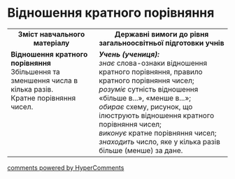<div id="hypercomments_widget" class="js-hypercomments-widget invisible"></div>

# Відношення кратного порівняння
<table>
  <tr>
    <td width="40%" align="center"><b>Зміст навчального матеріалу<b></td>
    <td width="60%" align="center"><b>Державні вимоги до рівня загальноосвітньої підготовки учнів</b></td>
  </tr>
  <tr>
    <td width="40%" style="vertical-align:top !important;"><b>Відношення кратного порівняння</b><br>
Збільшення та зменшення числа в кілька разів.<br> 
Кратне порівняння чисел.<br></td>
    <td width="60%" style="vertical-align:top !important;"><i><b>Учень (учениця):</b></i><br>
<i>знає</i> слова-ознаки відношення кратного порівняння,
правило кратного порівняння чисел;<br>
<i>розуміє</i> сутність відношення «більше в...», «менше в...»;<br>
<i>обирає</i> схему, рисунок, що ілюструють відношення кратного порівняння чисел;<br> 
<i>виконує</i> кратне порівняння чисел;<br>
<i>знаходить</i> число, яке у кілька разів більше (менше) за дане.<br></td>
  </tr>
</table>

<div class="js-hypercomments-container">
    <a href="http://hypercomments.com" class="hc-link" title="comments widget">comments powered by HyperComments</a>
</div>